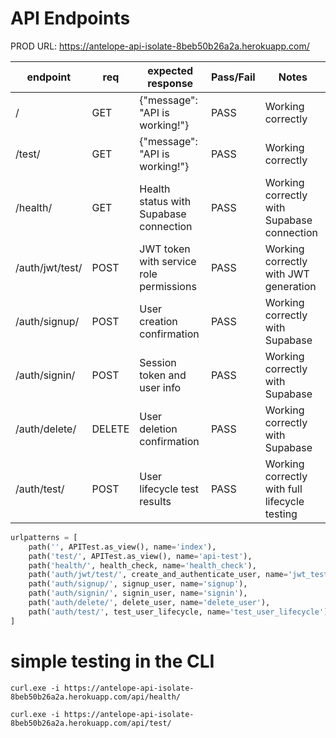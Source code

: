# API Endpoints

PROD URL: https://antelope-api-isolate-8beb50b26a2a.herokuapp.com/

| endpoint | req | expected response | Pass/Fail | Notes |
|----------|-----|-------------------|-----------|-------|
| / | GET | {"message": "API is working!"} | PASS | Working correctly |
| /test/ | GET | {"message": "API is working!"} | PASS | Working correctly |
| /health/ | GET | Health status with Supabase connection | PASS | Working correctly with Supabase connection |
| /auth/jwt/test/ | POST | JWT token with service role permissions | PASS | Working correctly with JWT generation |
| /auth/signup/ | POST | User creation confirmation | PASS | Working correctly with Supabase |
| /auth/signin/ | POST | Session token and user info | PASS | Working correctly with Supabase |
| /auth/delete/ | DELETE | User deletion confirmation | PASS | Working correctly with Supabase |
| /auth/test/ | POST | User lifecycle test results | PASS | Working correctly with full lifecycle testing |

```PYTHON
urlpatterns = [
    path('', APITest.as_view(), name='index'),
    path('test/', APITest.as_view(), name='api-test'),
    path('health/', health_check, name='health_check'),
    path('auth/jwt/test/', create_and_authenticate_user, name='jwt_test'),
    path('auth/signup/', signup_user, name='signup'),
    path('auth/signin/', signin_user, name='signin'),
    path('auth/delete/', delete_user, name='delete_user'),
    path('auth/test/', test_user_lifecycle, name='test_user_lifecycle'),
] 
```

# simple testing in the CLI

```
curl.exe -i https://antelope-api-isolate-8beb50b26a2a.herokuapp.com/api/health/
```

```
curl.exe -i https://antelope-api-isolate-8beb50b26a2a.herokuapp.com/api/test/
```

